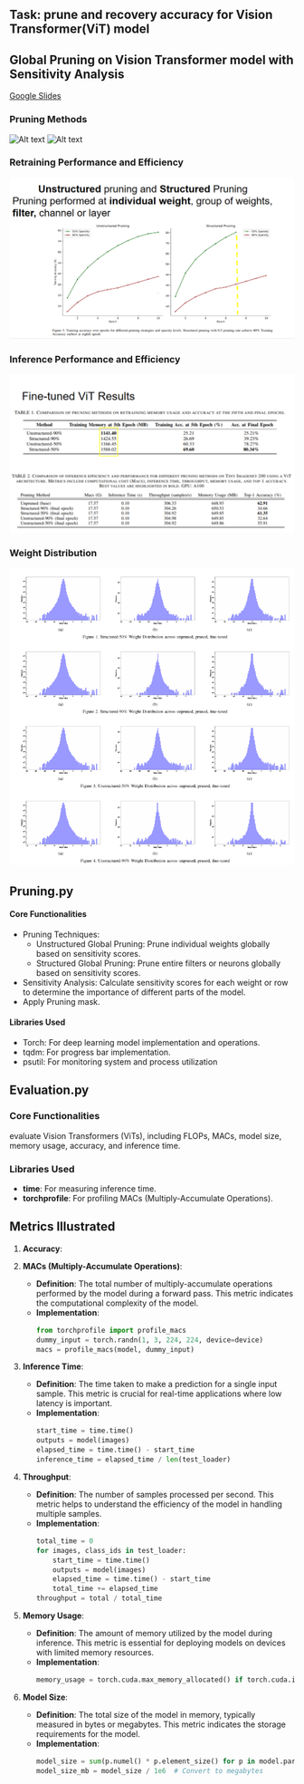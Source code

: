 ## Task: prune and recovery accuracy for Vision Transformer(ViT) model

## Global Pruning on Vision Transformer model with Sensitivity Analysis


[Google Slides](https://docs.google.com/presentation/d/1xbSTNDZkuWOmolpGh7bEgwQFis3ULenvXclJrscKxzE/edit?usp=sharing)

### Pruning Methods
 ![Alt text](image.png)
 ![Alt text](image.png)

### Retraining Performance and Efficiency 
![Alt text](img/training_acc.png)

### Inference Performance and Efficiency
![Alt text](img/table2.png)

### Weight Distribution 
![Alt text](img/weight_dis.png)


## Pruning.py

#### Core Functionalities

- Pruning Techniques:
    - Unstructured Global Pruning: Prune individual weights globally based on sensitivity scores.
    - Structured Global Pruning: Prune entire filters or neurons globally based on sensitivity scores.
- Sensitivity Analysis: Calculate sensitivity scores for each weight or row to determine the importance of different parts of the model.
- Apply Pruning mask.

#### Libraries Used
- Torch: For deep learning model implementation and operations.
- tqdm: For progress bar implementation.
- psutil: For monitoring system and process utilization


## Evaluation.py

### Core Functionalities
evaluate Vision Transformers (ViTs), including FLOPs, MACs, model size, memory usage, accuracy, and inference time.



### Libraries Used
- **time**: For measuring inference time.
- **torchprofile**: For profiling MACs (Multiply-Accumulate Operations).

  


## Metrics Illustrated
1. **Accuracy**: 


2. **MACs (Multiply-Accumulate Operations)**: 
   - **Definition**: The total number of multiply-accumulate operations performed by the model during a forward pass. This metric indicates the computational complexity of the model.
   - **Implementation**: 
     ```python
     from torchprofile import profile_macs
     dummy_input = torch.randn(1, 3, 224, 224, device=device)
     macs = profile_macs(model, dummy_input)
     ```

3. **Inference Time**: 
   - **Definition**: The time taken to make a prediction for a single input sample. This metric is crucial for real-time applications where low latency is important.
   - **Implementation**: 
     ```python
     start_time = time.time()
     outputs = model(images)
     elapsed_time = time.time() - start_time
     inference_time = elapsed_time / len(test_loader)
     ```

4. **Throughput**: 
   - **Definition**: The number of samples processed per second. This metric helps to understand the efficiency of the model in handling multiple samples.
   - **Implementation**: 
     ```python
     total_time = 0
     for images, class_ids in test_loader:
         start_time = time.time()
         outputs = model(images)
         elapsed_time = time.time() - start_time
         total_time += elapsed_time
     throughput = total / total_time
     ```

5. **Memory Usage**: 
   - **Definition**: The amount of memory utilized by the model during inference. This metric is essential for deploying models on devices with limited memory resources.
   - **Implementation**: 
     ```python
     memory_usage = torch.cuda.max_memory_allocated() if torch.cuda.is_available() else 0
     ```

6. **Model Size**: 
   - **Definition**: The total size of the model in memory, typically measured in bytes or megabytes. This metric indicates the storage requirements for the model.
   - **Implementation**: 
     ```python
     model_size = sum(p.numel() * p.element_size() for p in model.parameters())
     model_size_mb = model_size / 1e6  # Convert to megabytes
     ```

